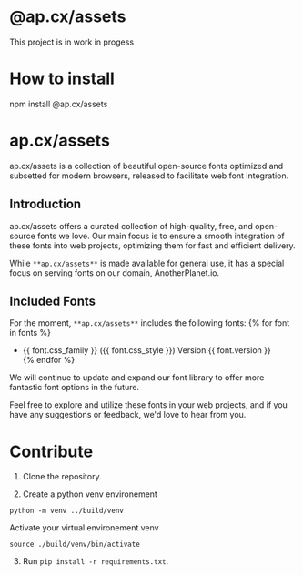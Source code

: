 # @ap.cx/assets

<!-- 
This page is automatically generated by a Python script during the build process. To edit its content, modify the template located at scripts/README_template.md. Please avoid making direct changes to this generated page as they will be overwritten the next time the script is run. Instead, update the template to reflect the desired changes in the final output.  -->

This project is in work in progess

# How to install 

npm install @ap.cx/assets

# **ap.cx/assets**

ap.cx/assets is a collection of beautiful open-source fonts optimized and subsetted for modern browsers, released to facilitate web font integration.

## **Introduction**

ap.cx/assets offers a curated collection of high-quality, free, and open-source fonts we love. 
Our main focus is to ensure a smooth integration of these fonts into web projects, optimizing them for fast and efficient delivery.

While `**ap.cx/assets**` is made available for general use, it has a special focus on serving fonts on our domain, AnotherPlanet.io. 

## **Included Fonts**

For the moment, `**ap.cx/assets**` includes the following fonts:
{% for font in fonts %}
 - {{ font.css_family }} ({{ font.css_style }}) Version:{{ font.version }}    
{% endfor %}

We will continue to update and expand our font library to offer more fantastic font options in the future.

Feel free to explore and utilize these fonts in your web projects, and if you have any suggestions or feedback, we'd love to hear from you.


# Contribute

1. Clone the repository.

2. Create a python venv environement

`python -m venv ../build/venv`     

Activate your virtual environement venv

`source ./build/venv/bin/activate`   

3. Run `pip install -r requirements.txt`.


